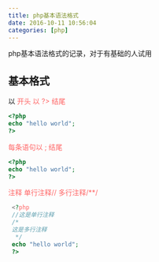 ```yaml
---
title: php基本语法格式
date: 2016-10-11 10:56:04
categories: [php]
---
```

php基本语法格式的记录，对于有基础的人试用
<!-- more -->

<h2>基本格式</h2>
以 <font color=#ff6666><?php</font>开头 
以 <font color=#ff6666>?></font> 结尾

```php
<?php
echo "hello world";
?>
```

每条语句以 <font color=#ff6666>;</font> 结尾

```php
<?php
echo "hello world";
?>
```
注释
单行注释<font color=#ff6666>//</font>
多行注释<font color=#ff6666>/\*\*/</font>

```php
 <?php
 //这是单行注释
 /*
 这是多行注释
  */
 echo "hello world";
 ?>
```

















